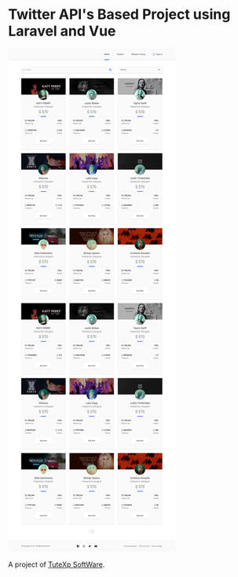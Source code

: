 # Twitter API's Based Project using Laravel and Vue

![my image file](https://github.com/tapos007/twitter_api_project/blob/master/Screenshot.png)

A project of [TuteXp SoftWare](https://www.tutexp.com/).
